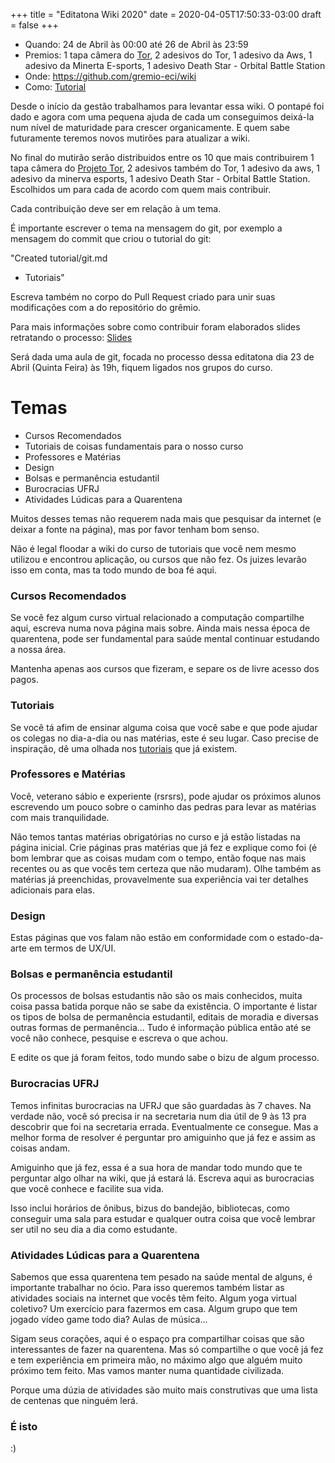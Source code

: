 +++
title = "Editatona Wiki 2020"
date = 2020-04-05T17:50:33-03:00
draft = false
+++

- Quando: 24 de Abril às 00:00 até 26 de Abril às 23:59
- Premios: 1 tapa câmera do [Tor](https://www.torproject.org/), 2 adesivos do Tor, 1 adesivo da Aws, 1 adesivo da Minerta E-sports, 1 adesivo Death Star - Orbital Battle Station
- Onde: https://github.com/gremio-eci/wiki
- Como: [Tutorial](https://docs.google.com/presentation/d/1bBp3djMY6sMn1qmDTdQqSOXYaCvt2RpSCy_VFP65Ebc/edit?usp=sharing)

Desde o início da gestão trabalhamos para levantar essa wiki. O pontapé foi dado e agora com uma pequena ajuda de cada um conseguimos deixá-la num nível de maturidade para crescer organicamente. E quem sabe futuramente teremos novos mutirões para atualizar a wiki.

No final do mutirão serão distribuidos entre os 10 que mais contribuirem 1 tapa câmera do [Projeto Tor](https://www.torproject.org/), 2 adesivos também do Tor, 1 adesivo da aws, 1 adesivo da minerva esports, 1 adesivo Death Star - Orbital Battle Station. Escolhidos um para cada de acordo com quem mais contribuir.

Cada contribuição deve ser em relação à um tema.

É importante escrever o tema na mensagem do git, por exemplo a mensagem do commit que criou o tutorial do git:

"Created tutorial/git.md

- Tutoriais"

Escreva também no corpo do Pull Request criado para unir suas modificações com a do repositório do grêmio.

Para mais informações sobre como contribuir foram elaborados slides retratando o processo: [Slides](https://docs.google.com/presentation/d/1bBp3djMY6sMn1qmDTdQqSOXYaCvt2RpSCy_VFP65Ebc/edit?usp=sharing)

Será dada uma aula de git, focada no processo dessa editatona dia 23 de Abril (Quinta Feira) às 19h, fiquem ligados nos grupos do curso.

# Temas

- Cursos Recomendados
- Tutoriais de coisas fundamentais para o nosso curso
- Professores e Matérias
- Design
- Bolsas e permanência estudantil
- Burocracias UFRJ
- Atividades Lúdicas para a Quarentena

Muitos desses temas não requerem nada mais que pesquisar da internet (e deixar a fonte na página), mas por favor tenham bom senso.

Não é legal floodar a wiki do curso de tutoriais que você nem mesmo utilizou e encontrou aplicação, ou cursos que não fez. Os juizes levarão isso em conta, mas ta todo mundo de boa fé aqui.

### Cursos Recomendados

Se você fez algum curso virtual relacionado a computação compartilhe aqui, escreva numa nova página mais sobre. Ainda mais nessa época de quarentena, pode ser fundamental para saúde mental continuar estudando a nossa área.

Mantenha apenas aos cursos que fizeram, e separe os de livre acesso dos pagos.

### Tutoriais

Se você tá afim de ensinar alguma coisa que você sabe e que pode ajudar os colegas no dia-a-dia ou nas matérias, este é seu lugar. Caso precise de inspiração, dê uma olhada nos [tutoriais](../../tutorial) que já existem.

### Professores e Matérias

Você, veterano sábio e experiente (rsrsrs), pode ajudar os próximos alunos escrevendo um pouco sobre o caminho das pedras para levar as matérias com mais tranquilidade.

Não temos tantas matérias obrigatórias no curso e já estão listadas na página inicial. Crie páginas pras matérias que já fez e explique como foi (é bom lembrar que as coisas mudam com o tempo, então foque nas mais recentes ou as que vocês tem certeza que não mudaram). Olhe também as matérias já preenchidas, provavelmente sua experiência vai ter detalhes adicionais para elas.

### Design

Estas páginas que vos falam não estão em conformidade com o estado-da-arte em termos de UX/UI.

### Bolsas e permanência estudantil

Os processos de bolsas estudantis não são os mais conhecidos, muita coisa passa batida porque não se sabe da existência. O importante é listar os tipos de bolsa de permanência estudantil, editais de moradia e diversas outras formas de permanência... Tudo é informação pública então até se você não conhece, pesquise e escreva o que achou.

E edite os que já foram feitos, todo mundo sabe o bizu de algum processo.

### Burocracias UFRJ

Temos infinitas burocracias na UFRJ que são guardadas às 7 chaves. Na verdade não, você só precisa ir na secretaria num dia útil de 9 às 13 pra descobrir que foi na secretaria errada. Eventualmente ce consegue. Mas a melhor forma de resolver é perguntar pro amiguinho que já fez e assim as coisas andam.

Amiguinho que já fez, essa é a sua hora de mandar todo mundo que te perguntar algo olhar na wiki, que já estará lá. Escreva aqui as burocracias que você conhece e facilite sua vida.

Isso inclui horários de ônibus, bizus do bandejão, bibliotecas, como conseguir uma sala para estudar e qualquer outra coisa que você lembrar ser util no seu dia a dia como estudante.

### Atividades Lúdicas para a Quarentena

Sabemos que essa quarentena tem pesado na saúde mental de alguns, é importante trabalhar no ócio. Para isso queremos também listar as atividades sociais na internet que vocês têm feito. Algum yoga virtual coletivo? Um exercício para fazermos em casa. Algum grupo que tem jogado vídeo game todo dia? Aulas de música...

Sigam seus corações, aqui é o espaço pra compartilhar coisas que são interessantes de fazer na quarentena. Mas só compartilhe o que você já fez e tem experiência em primeira mão, no máximo algo que alguém muito próximo tem feito. Mas vamos manter numa quantidade civilizada.

Porque uma dúzia de atividades são muito mais construtivas que uma lista de centenas que ninguém lerá.

### É isto

:)
